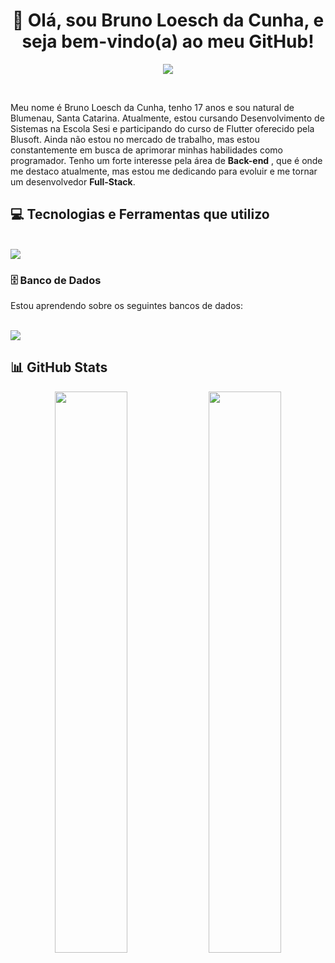 <h1 align="center"> 👋 Olá, sou Bruno Loesch da Cunha, e seja bem-vindo(a) ao meu GitHub! </h1>

<p align="center">
  <img align="center" src="https://readme-typing-svg.herokuapp.com?color=B808F7&lines=Programador+em+formação+;Entusiasta+em+Back-end+" />
</p>

<br>

<p>
 Meu nome é Bruno Loesch da Cunha, tenho 17 anos e sou natural de Blumenau, Santa Catarina. Atualmente, estou cursando Desenvolvimento de Sistemas na Escola Sesi e participando do curso de Flutter oferecido pela Blusoft. Ainda não estou no mercado de trabalho, mas estou constantemente em busca de aprimorar minhas habilidades como programador.
Tenho um forte interesse pela área de <b>Back-end</b> , que é onde me destaco atualmente, mas estou me dedicando para evoluir e me tornar um desenvolvedor <b>Full-Stack</b>.<br>
</p>


## 💻 Tecnologias e Ferramentas que utilizo

<div style="display: inline_block"><br>
  <img src="https://skillicons.dev/icons?i=java,flutter,dart,vscode,git,github" />
          
</div>

### 🗄️ Banco de Dados

Estou aprendendo sobre os seguintes bancos de dados:

<div style="display: inline_block"><br>
  <img src="https://skillicons.dev/icons?i=mysql,postgresql,mongodb" />
</div>

## 📊 GitHub Stats

<p align="center">
  <img width="48%" src="https://github-readme-stats.vercel.app/api?username=ViniS4rtor&show_icons=true&theme=tokyonight&include_all_commits=true$locale=pt-br" />
  <img width="48%" src="https://github-readme-stats.vercel.app/api/top-langs/?username=ViniS4rtor&theme=tokyonight&layout=compact&custom_title=Tecnologias&langs_count=9" />
</p>



